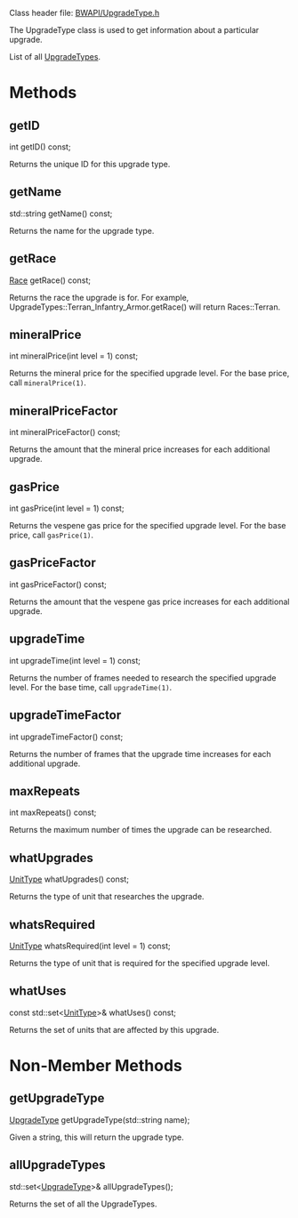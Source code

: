 Class header file: [BWAPI/UpgradeType.h](http://code.google.com/p/bwapi/source/browse/trunk/bwapi/include/BWAPI/UpgradeType.h#)

The UpgradeType class is used to get information about a particular upgrade.

List of all [UpgradeTypes](UpgradeTypes.md).



# Methods #
## getID ##
int getID() const;

Returns the unique ID for this upgrade type.

## getName ##
std::string getName() const;

Returns the name for the upgrade type.

## getRace ##
[Race](Race.md) getRace() const;

Returns the race the upgrade is for. For example, UpgradeTypes::Terran\_Infantry\_Armor.getRace() will return Races::Terran.

## mineralPrice ##
int mineralPrice(int level = 1) const;

Returns the mineral price for the specified upgrade level. For the base price, call `mineralPrice(1)`.

## mineralPriceFactor ##
int mineralPriceFactor() const;

Returns the amount that the mineral price increases for each additional upgrade.

## gasPrice ##
int gasPrice(int level = 1) const;

Returns the vespene gas price for the specified upgrade level. For the base price, call `gasPrice(1)`.

## gasPriceFactor ##
int gasPriceFactor() const;

Returns the amount that the vespene gas price increases for each additional upgrade.

## upgradeTime ##
int upgradeTime(int level = 1) const;

Returns the number of frames needed to research the specified upgrade level. For the base time, call `upgradeTime(1)`.

## upgradeTimeFactor ##
int upgradeTimeFactor() const;

Returns the number of frames that the upgrade time increases for each additional upgrade.

## maxRepeats ##
int maxRepeats() const;

Returns the maximum number of times the upgrade can be researched.

## whatUpgrades ##
[UnitType](UnitType.md) whatUpgrades() const;

Returns the type of unit that researches the upgrade.

## whatsRequired ##
[UnitType](UnitType.md) whatsRequired(int level = 1) const;

Returns the type of unit that is required for the specified upgrade level.

## whatUses ##
const std::set<[UnitType](UnitType.md)>& whatUses() const;

Returns the set of units that are affected by this upgrade.

# Non-Member Methods #
## getUpgradeType ##
[UpgradeType](UpgradeType.md) getUpgradeType(std::string name);

Given a string, this will return the upgrade type.

## allUpgradeTypes ##
std::set<[UpgradeType](UpgradeType.md)>& allUpgradeTypes();

Returns the set of all the UpgradeTypes.